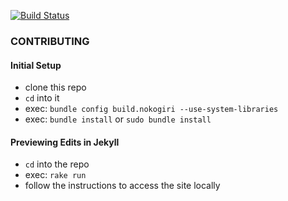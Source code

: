 [![Build Status](https://travis-ci.org/waderobson/macdevopsyvr.github.io.svg?branch=master)](https://travis-ci.org/waderobson/macdevopsyvr.github.io)
### CONTRIBUTING

#### Initial Setup

* clone this repo
* `cd` into it
* exec: `bundle config build.nokogiri --use-system-libraries`
* exec: `bundle install` or `sudo bundle install`

#### Previewing Edits in Jekyll

* `cd` into the repo
* exec: `rake run`
* follow the instructions to access the site locally
